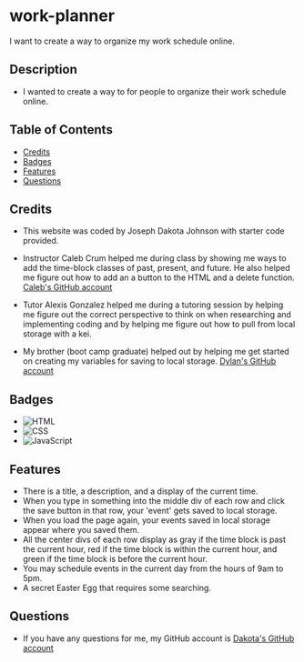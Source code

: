 # work-planner
I want to create a way to organize my work schedule online.

## Description

 - I wanted to create a way to for people to organize their work schedule online.

## Table of Contents

  - [Credits](#credits)
  - [Badges](#badges)
  - [Features](#features)
  - [Questions](#questions)

## Credits

 - This website was coded by Joseph Dakota Johnson with starter code provided.

 - Instructor Caleb Crum helped me during class by showing me ways to add the time-block classes of past, present, and future. He also helped me figure out how to add an a button to the HTML and a delete function. [Caleb's GitHub account](https://github.com/CalebCrumInstructor)

 - Tutor Alexis Gonzalez helped me during a tutoring session by helping me figure out the correct perspective to think on when researching and implementing coding and by helping me figure out how to pull from local storage with a kei.

 - My brother (boot camp graduate) helped out by helping me get started on creating my variables for saving to local storage. [Dylan's GitHub account](https://github.com/dylanstormjohnson)

## Badges

 - ![HTML](https://img.shields.io/badge/-HTML5-black?style=flat-square&logo=html5)
 - ![CSS](https://img.shields.io/badge/-CSS3-black?style=flat-square&logo=css3)
 - ![JavaScript](https://img.shields.io/badge/logo-javascript-blue?logo=javascript)

## Features

 - There is a title, a description, and a display of the current time.
 - When you type in something into the middle div of each row and click the save button in that row, your 'event' gets saved to local storage.
 - When you load the page again, your events saved in local storage appear where you saved them.
 - All the center divs of each row display as gray if the time block is past the current hour, red if the time block is within the current hour, and green if the time block is before the current hour.
 - You may schedule events in the current day from the hours of 9am to 5pm.
 - A secret Easter Egg that requires some searching.

## Questions

 - If you have any questions for me, my GitHub account is [Dakota's GitHub account](https://github.com/josephdakotajohnson)